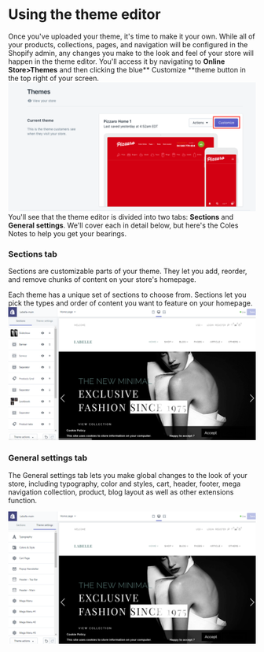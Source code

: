 # Using the theme editor

Once you've uploaded your theme, it's time to make it your own. While all of your products, collections, pages, and navigation will be configured in the Shopify admin, any changes you make to the look and feel of your store will happen in the theme editor. You'll access it by navigating to **Online Store&gt;Themes** and then clicking the blue** Customize **theme button in the top right of your screen.![](/assets/pizzaro-custom=theme.png)You'll see that the theme editor is divided into two tabs: **Sections** and **General settings**. We'll cover each in detail below, but here's the Coles Notes to help you get your bearings.

### Sections tab

Sections are customizable parts of your theme. They let you add, reorder, and remove chunks of content on your store's homepage.

Each theme has a unique set of sections to choose from. Sections let you pick the types and order of content you want to feature on your homepage.![](/assets/Screenshot_1.png)

### General settings tab

The General settings tab lets you make global changes to the look of your store, including typography, color and styles, cart, header, footer, mega navigation collection, product, blog layout as well as other extensions function.

![](/assets/theme-settings.png)

